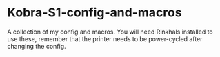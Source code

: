 # Kobra-S1-config-and-macros
A collection of my config and macros.
You will need Rinkhals installed to use these, remember that the printer needs to be power-cycled after changing the config.
